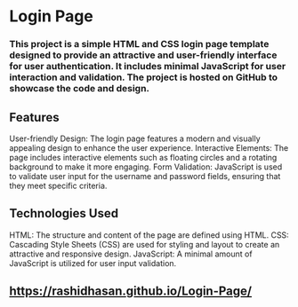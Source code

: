 # Login Page

### This project is a simple HTML and CSS login page template designed to provide an attractive and user-friendly interface for user authentication. It includes minimal JavaScript for user interaction and validation. The project is hosted on GitHub to showcase the code and design.

## Features

 User-friendly Design: The login page features a modern and visually appealing design to enhance the user experience.
 Interactive Elements: The page includes interactive elements such as floating circles and a rotating background to make it more engaging.
 Form Validation: JavaScript is used to validate user input for the username and password fields, ensuring that they meet specific criteria.

## Technologies Used

 HTML: The structure and content of the page are defined using HTML.
 CSS: Cascading Style Sheets (CSS) are used for styling and layout to create an attractive and responsive design.
 JavaScript: A minimal amount of JavaScript is utilized for user input validation.

## https://rashidhasan.github.io/Login-Page/
